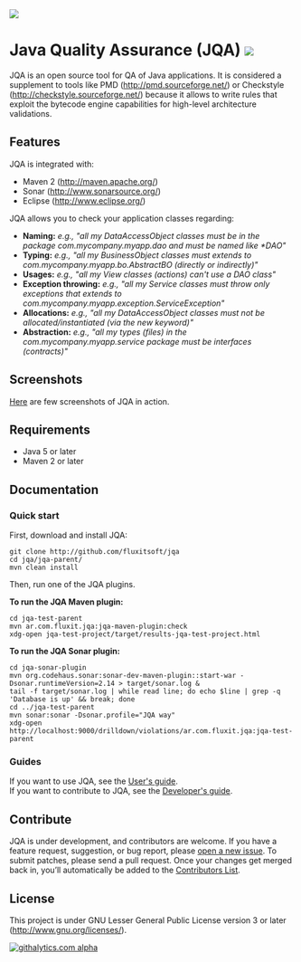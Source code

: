 <img src="http://www.fluxit.com.ar/logo.jpg"/>

# Java Quality Assurance (JQA) [![](https://secure.travis-ci.org/fluxitsoft/jqa.png?branch=master)](http://travis-ci.org/fluxitsoft/jqa) 
JQA is an open source tool for QA of Java applications. It is considered a supplement to tools like PMD (http://pmd.sourceforge.net/) or Checkstyle (http://checkstyle.sourceforge.net/) because it allows to write rules that exploit the bytecode engine capabilities for high-level architecture validations.

## Features
JQA is integrated with:
* Maven 2 (http://maven.apache.org/)    
* Sonar (http://www.sonarsource.org/)
* Eclipse (http://www.eclipse.org/) <under development>

JQA allows you to check your application classes regarding:
* __Naming:__ _e.g., "all my DataAccessObject classes must be in the package com.mycompany.myapp.dao and must be named like *DAO"_
* __Typing:__ _e.g., "all my BusinessObject classes must extends to com.mycompany.myapp.bo.AbstractBO (directly or indirectly)"_
* __Usages:__ _e.g., "all my View classes (actions) can't use a DAO class"_
* __Exception throwing:__ _e.g., "all my Service classes must throw only exceptions that extends to com.mycompany.myapp.exception.ServiceException"_
* __Allocations:__ _e.g., "all my DataAccessObject classes must not be allocated/instantiated (via the new keyword)"_
* __Abstraction:__ _e.g., "all my types (files) in the com.mycompany.myapp.service package must be interfaces (contracts)"_

## Screenshots
[Here](http://github.com/fluxitsoft/jqa/wiki/Screenshots) are few screenshots of JQA in action.

## Requirements
* Java 5 or later
* Maven 2 or later

## Documentation
### Quick start
First, download and install JQA:

    git clone http://github.com/fluxitsoft/jqa
    cd jqa/jqa-parent/
    mvn clean install
    
Then, run one of the JQA plugins. 
     
   **To run the JQA Maven plugin:**

    cd jqa-test-parent
    mvn ar.com.fluxit.jqa:jqa-maven-plugin:check
    xdg-open jqa-test-project/target/results-jqa-test-project.html     
   **To run the JQA Sonar plugin:**    

    cd jqa-sonar-plugin
    mvn org.codehaus.sonar:sonar-dev-maven-plugin::start-war -Dsonar.runtimeVersion=2.14 > target/sonar.log &
    tail -f target/sonar.log | while read line; do echo $line | grep -q 'Database is up' && break; done
    cd ../jqa-test-parent
    mvn sonar:sonar -Dsonar.profile="JQA way"
    xdg-open http://localhost:9000/drilldown/violations/ar.com.fluxit.jqa:jqa-test-parent
### Guides
If you want to use JQA, see the [User's guide](http://github.com/fluxitsoft/jqa/wiki/User-guide).     
If you want to contribute to JQA, see the [Developer's guide](http://github.com/fluxitsoft/jqa/wiki/Developer-guide).

## Contribute
JQA is under development, and contributors are welcome. If you have a feature request, suggestion, or bug report, please [open a new issue](http://github.com/fluxitsoft/jqa/issues). 
To submit patches, please send a pull request. 
Once your changes get merged back in, you’ll automatically be added to the [Contributors List](http://github.com/fluxitsoft/jqa/graphs/contributors).

## License
This project is under GNU Lesser General Public License version 3 or later (http://www.gnu.org/licenses/).

[![githalytics.com alpha](https://cruel-carlota.pagodabox.com/3e55a8f746ec0a54a1a586e67f0bc632 "githalytics.com")](http://githalytics.com/fluxitsoft/jqa)
